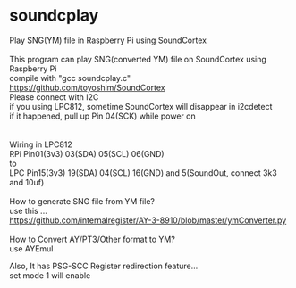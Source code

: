 # soundcplay
Play SNG(YM) file in Raspberry Pi using SoundCortex<br>
<br>
This program can play SNG(converted YM) file on SoundCortex using Raspberry Pi<br>
compile with "gcc soundcplay.c"<br>
https://github.com/toyoshim/SoundCortex<br>
Please connect with I2C<br>
if you using LPC812, sometime SoundCortex will disappear in i2cdetect<br>
if it happened, pull up Pin 04(SCK) while power on<br>
<br>
<br>
Wiring in LPC812<br>
RPi Pin01(3v3) 03(SDA) 05(SCL) 06(GND)<br>
to<br>
LPC Pin15(3v3) 19(SDA) 04(SCL) 16(GND) and 5(SoundOut, connect 3k3 and 10uf)<br>
<br>
How to generate SNG file from YM file?<br>
use this ...<br>
https://github.com/internalregister/AY-3-8910/blob/master/ymConverter.py<br>
<br>
How to Convert AY/PT3/Other format to YM?<br>
use AYEmul<br>

Also, It has PSG-SCC Register redirection feature...<br>
set mode 1 will enable<br>
